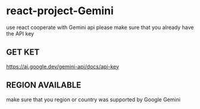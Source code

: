 # react-project-Gemini
use react cooperate with Gemini api
please make sure that you already have the API key 
## GET KET
https://ai.google.dev/gemini-api/docs/api-key

## REGION AVAILABLE
make sure that you region or country was supported by Google Gemini
